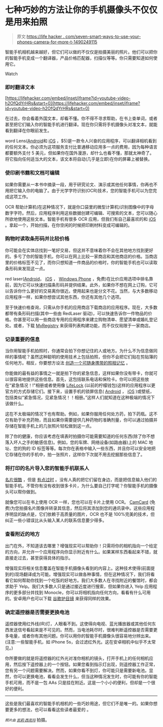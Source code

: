 # 七种巧妙的方法让你的手机摄像头不仅仅是用来拍照

> 原文:[https://life hacker . com/seven-smart-ways-to-use-your-phones-camera-for-more-t-1490249115](https://lifehacker.com/seven-clever-ways-to-use-your-phones-camera-for-more-t-1490249115)

智能手机相机越来越好，但它们可以做的不仅仅是拍摄美丽的照片。他们可以把你的智能手机变成一个翻译器，产品价格匹配器，扫描仪等等。你只需要知道如何使用它。

Watch

### 即时翻译文本

 [https://lifehacker.com/embed/inset/iframe?id=youtube-video-h2OfQdYrHRs&start=0](https://lifehacker.com/embed/inset/iframe?id=youtube-video-h2OfQdYrHRs&start=0) 

在过去，你会看着外国文本，却看不懂。你不得不寻求帮助，在书上查单词，或者甚至把它们输入你的智能手机进行翻译。现在你只需将手机摄像头对准文本，就能看到翻译在你眼前发生。

word Lens([Android](https://play.google.com/store/apps/details?id=com.questvisual.wordlens&hl=en)和 [iOS](https://itunes.apple.com/us/app/word-lens/id383463868?mt=8) ，$5)是一款令人兴奋的应用程序，可以翻译相机看到的任何文本。你必须为这项服务支付比普通移动应用多一点的费用，因为每种语言都要额外支付 5 美元，但如果你在国外漫游，却什么也看不懂，那就太神奇了。将它指向任何适当大的文本，该文本将自动(几乎是立即)在你的屏幕上被替换。

### 使印刷书籍和文档可编辑

如果你需要从一本书中摘录一段，用于研究论文、演示或其他任何事情，你再也不用把它输入你的电脑了。由于光学字符识别(OCR)技术，您的智能手机可以为您完成这项工作。

OCR 帮助计算机(在这种情况下，就是你口袋里的微型计算机)识别图像中的字母数字字符。然后，应用程序利用这些数据创建可编辑、可搜索的文本，您可以随心所欲地使用这些文本。智能手机有很多 OCR 应用，但我们有自己最喜欢的和 [iOS](https://lifehacker.com/the-best-image-to-text-app-for-iphone-5829568) 。拿起一个，开始扫描，在你空闲的时候把印刷材料变成可编辑的。

### 购物时读取条形码并比较价格

你可能会在实体店找到一笔好交易，但这并不意味着你不会在其他地方找到更好的。多亏了你的智能手机，你可以在网上比较一家商店和其他商店的价格。当商店里的价格标签不见了，而你只想知道一件商品的价格时，你的智能手机也可以读取条形码来发现这一点。

red laser([Android](https://play.google.com/store/apps/details?id=com.ebay.redlaser)， [iOS](https://itunes.apple.com/us/app/id474902001?ls=1&mt=8) ， [Windows Phone](http://www.windowsphone.com/en-us/store/app/redlaser/8fbeb777-a17c-4afd-b880-deac88ed86ca) ，免费)在比价应用选项中排名靠前，因为它可以快速扫描条形码并提供结果。此外，如果你不想在网上订购，它可以告诉你什么更好的交易离你很近。使用起来也是分文不花。当然，与大多数移动应用程序一样，如果你想尝试其他东西，你还有其他几个选项。

至于快速价格查询，只需从你手机的应用商店下载商店的应用程序。现在，大多数都带有条形码扫描(其中一些由 RedLaser 驱动)，可以快速告诉你一件物品的价格。你甚至可以用一些商店专用的应用程序来建立购物清单、愿望清单或婚礼登记处。或者，下载 [MyRegistry](http://www.myregistry.com/) 来获得列表构建功能，而不仅仅局限于一家商店。

### 记录重要的信息

当你用智能手机拍照时，你通常会拍下你想记住的人或地方。为什么不为信息做同样的事情呢？虽然这种聪明的使用技术上包括拍照，但你不会把它们贴在剪贴簿的任何地方。相反，你要想方设法 [创造一个可随身携带的照相记忆](https://lifehacker.com/turn-your-smartphone-camera-into-a-pocketable-photograp-5955077) 。

你能做的最有益的事情之一就是拍下你的紧急信息，这样如果你没有带卡，你就可以很容易地提供这些信息。首先，这包括联系电话和保险卡。你可以把这些放在“紧急情况！!"相册或者使用像 [LifeLock](https://lifehacker.com/how-to-digitize-your-wallet-and-put-it-in-your-smartpho-472570649) (以前的柠檬钱包)这样的应用程序以更官方的方式存储它们。接下来，设置手机的锁屏信息( [Android](https://play.google.com/store/apps/details?id=info.unknown_artifacts.lsm&hl=en) ， [iOS](http://www.macobserver.com/tmo/article/how-to-create-a-custom-lock-screen-message-in-os-x-and-ios) )或壁纸，包括类似“紧急情况，见紧急情况！！相册。”这样人们就知道在这种极端的情况下该做什么。

这在不太极端的情况下也有帮助。例如，如果你服用任何处方药，拍下药瓶。这不仅有助于补充药物，而且如果你需要提供几种药物的准确剂量，你可以通过拍摄并存储在智能手机上的几张照片轻松做到这一点。

除了你的健康，你应该考虑在填表时拍摄你可能需要知道的任何东西(除了你不想落入坏人之手的敏感信息)。例如，您的车牌、网络设备(如路由器)上的 MAC 地址、您的狗的 ID 标签等等。每次你在表格中输入一些东西，并且你可以安全地把它存储在你的手机中，拍一张照片，这样你下次就不用去挖掘那些信息了。

### 将打印的名片导入您的智能手机联系人

[名片很酷](https://lifehacker.com/five-best-business-card-printing-sites-5973319) ，但是 [有点过时](http://lifehacker.com/is-the-business-card-irrelevant-5878524) 。没有人真的把它们留在身边，而是把信息输入他们的智能手机。不管你有没有收到很多卡片，为什么要自己打字呢？你智能手机的摄像头可以帮你做到。

就像您可以在书上使用 OCR 一样，您也可以在卡片上使用 OCR。 [CamCard](https://www.camcard.com/user/download) (免费)为您拍摄名片图像并转录其信息，然后将其添加到您的通讯录中。这些应用程序明显的缺点是，它们依赖于高质量的图片，OCR 也不是 100%完美的技术，但纠正一些小错误比从头输入某人的联系信息要少得多。

### 查看附近的地方

出门在外，不知道该去哪里？增强现实可以帮助你！只需将你的相机指向一个给定的方向，并允许一个应用程序向你显示附近有什么。如果某样东西看起来不错，就直接走过去，甚至获得具体的指示。

增强现实将相关信息覆盖在智能手机摄像头看到的内容上。这种技术使得(前面提到的)现场翻译成为可能。增强现实可以做各种事情，但在这种情况下，我们将看看它如何帮助你找到一个吃饭的好地方。我们大多数人在寻找附近的餐馆时，都会求助于 Yelp。我们大多数人只是通过接近度进行搜索，但如果你进入 Yelp 应用程序的更多部分并找到 Monocle，你可以将相机指向任何方向，看看有什么可用的。安卓用户也可以下载 [谷歌护目镜](https://play.google.com/store/apps/details?id=com.google.android.apps.unveil) 来获得同样的效果。

### 确定遥控器是否需要更换电池

遥控器使用红外线(IR)灯，人眼看不到。这使得向电视、蓝光播放器或其他任何东西发送信号看起来是不可见的。然而，当电池耗尽时，很难判断遥控器是否需要更多电量，或者你有其他问题。你可以用你的智能手机摄像头很容易地分辨出来。(注意:一些智能手机，如 iPhone 5s，会过滤红外光。这在安卓相机中似乎不太常见。)

你所要做的就是将遥控器的红外光对准你相机的镜头，打开手机上的任何相机应用，然后按下遥控器上的一个按钮。如果您看到指示灯出现，则遥控器工作正常，您有另一个问题需要解决。然而，如果你看不到灯，你可能只是需要新电池。显然，你可以更换电池，看看会发生什么，但当这种情况发生时，你可能有你的智能手机可用，而不是一包 AAs 只是挂在附近。这是一个小小的便利，但却是一个很好的便利。

* * *

这些是我们最喜欢的智能手机相机的一些巧妙用途，但它们不是唯一的。如果你想要更多的想法，也可以看看这些读者最爱的 。

*<small>照片由</small>* [*<small>凯莉·西克玛</small>*](http://www.flickr.com/photos/95072945@N05/8668868730/) 拍摄。
